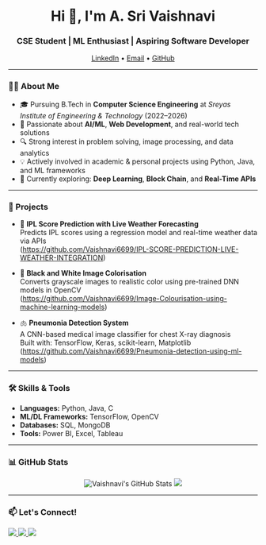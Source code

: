 <h1 align="center">Hi 👋, I'm A. Sri Vaishnavi</h1>
<h3 align="center">CSE Student | ML Enthusiast | Aspiring Software Developer</h3>

<p align="center">
  <a href="https://www.linkedin.com/in/a-sri-vaishnavi-185a6b2a2/">LinkedIn</a> • 
  <a href="mailto:srivaishnavi46@gmail.com">Email</a> • 
  <a href="https://github.com/Vaishnavi6699">GitHub</a>
</p>

---

### 👩‍💻 About Me

- 🎓 Pursuing B.Tech in **Computer Science Engineering** at *Sreyas Institute of Engineering & Technology* (2022–2026)
- 🧠 Passionate about **AI/ML**, **Web Development**, and real-world tech solutions
- 🔍 Strong interest in problem solving, image processing, and data analytics
- 💡 Actively involved in academic & personal projects using Python, Java, and ML frameworks
- 🚀 Currently exploring: **Deep Learning**, **Block Chain**, and **Real-Time APIs**

---

### 💼 Projects

- 🏏 **IPL Score Prediction with Live Weather Forecasting**  
  Predicts IPL scores using a regression model and real-time weather data via APIs  
(https://github.com/Vaishnavi6699/IPL-SCORE-PREDICTION-LIVE-WEATHER-INTEGRATION)

- 🎨 **Black and White Image Colorisation**  
  Converts grayscale images to realistic color using pre-trained DNN models in OpenCV  
  (https://github.com/Vaishnavi6699/Image-Colourisation-using-machine-learning-models)

- 🫁 **Pneumonia Detection System**  
  A CNN-based medical image classifier for chest X-ray diagnosis  
  Built with: TensorFlow, Keras, scikit-learn, Matplotlib
  (https://github.com/Vaishnavi6699/Pneumonia-detection-using-ml-models)


---

### 🛠️ Skills & Tools

- **Languages:** Python, Java, C  
- **ML/DL Frameworks:** TensorFlow, OpenCV  
- **Databases:** SQL, MongoDB  
- **Tools:** Power BI, Excel, Tableau  

---



### 📊 GitHub Stats

<p align="center">
  <img src="https://github-readme-stats.vercel.app/api?username=Vaishnavi6699&show_icons=true&theme=tokyonight" alt="Vaishnavi's GitHub Stats" />
  <img src="https://github-readme-streak-stats.herokuapp.com/?user=Vaishnavi6699&theme=tokyonight" />
</p>

---

### 📫 Let's Connect!

<a href="https://www.linkedin.com/in/a-sri-vaishnavi-185a6b2a2/">
  <img src="https://img.shields.io/badge/LinkedIn-blue?style=flat-square&logo=linkedin&logoColor=white" />
</a>
<a href="mailto:srivaishnavi46@gmail.com">
  <img src="https://img.shields.io/badge/Gmail-red?style=flat-square&logo=gmail&logoColor=white" />
</a>
<a href="https://github.com/Vaishnavi6699">
  <img src="https://img.shields.io/badge/GitHub-black?style=flat-square&logo=github&logoColor=white" />
</a>
